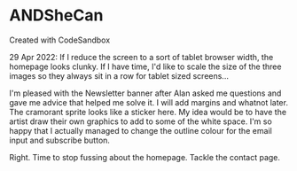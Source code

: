# ANDSheCan

Created with CodeSandbox

29 Apr 2022:
If I reduce the screen to a sort of tablet browser width, the homepage looks clunky. If I have time, I'd like to scale the size of the three images so they always sit in a row for tablet sized screens...

I'm pleased with the Newsletter banner after Alan asked me questions and gave me advice that helped me solve it. I will add margins and whatnot later. The cramorant sprite looks like a sticker here. My idea would be to have the artist draw their own graphics to add to some of the white space. I'm so happy that I actually managed to change the outline colour for the email input and subscribe button.

Right. Time to stop fussing about the homepage. Tackle the contact page.

